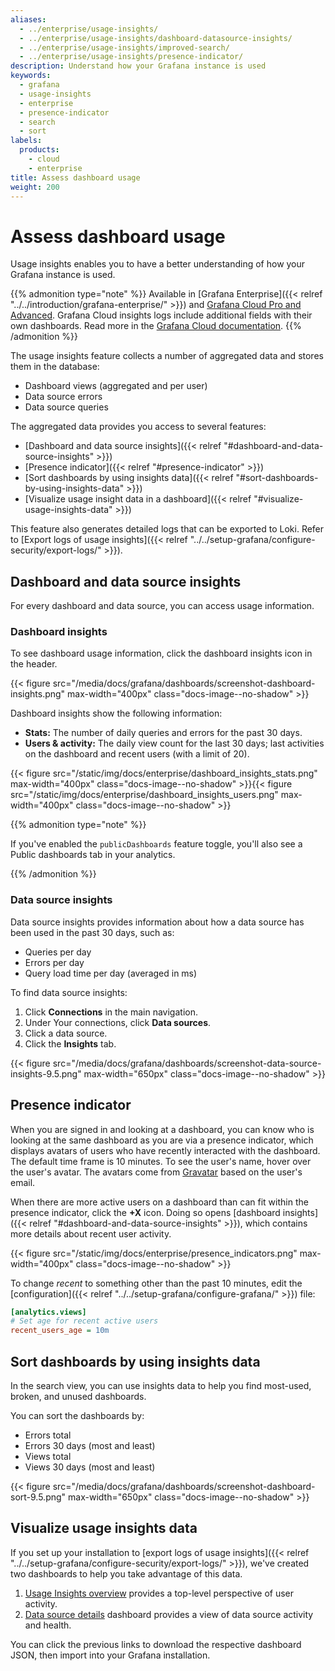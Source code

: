 ```yaml
---
aliases:
  - ../enterprise/usage-insights/
  - ../enterprise/usage-insights/dashboard-datasource-insights/
  - ../enterprise/usage-insights/improved-search/
  - ../enterprise/usage-insights/presence-indicator/
description: Understand how your Grafana instance is used
keywords:
  - grafana
  - usage-insights
  - enterprise
  - presence-indicator
  - search
  - sort
labels:
  products:
    - cloud
    - enterprise
title: Assess dashboard usage
weight: 200
---
```


# Assess dashboard usage

Usage insights enables you to have a better understanding of how your Grafana instance is used.

{{% admonition type="note" %}}
Available in [Grafana Enterprise]({{< relref "../../introduction/grafana-enterprise/" >}}) and [Grafana Cloud Pro and Advanced](/docs/grafana-cloud/). Grafana Cloud insights logs include additional fields with their own dashboards. Read more in the [Grafana Cloud documentation](/docs/grafana-cloud/usage-insights/).
{{% /admonition %}}

The usage insights feature collects a number of aggregated data and stores them in the database:

- Dashboard views (aggregated and per user)
- Data source errors
- Data source queries

The aggregated data provides you access to several features:

- [Dashboard and data source insights]({{< relref "#dashboard-and-data-source-insights" >}})
- [Presence indicator]({{< relref "#presence-indicator" >}})
- [Sort dashboards by using insights data]({{< relref "#sort-dashboards-by-using-insights-data" >}})
- [Visualize usage insight data in a dashboard]({{< relref "#visualize-usage-insights-data" >}})

This feature also generates detailed logs that can be exported to Loki. Refer to [Export logs of usage insights]({{< relref "../../setup-grafana/configure-security/export-logs/" >}}).

## Dashboard and data source insights

For every dashboard and data source, you can access usage information.

### Dashboard insights

To see dashboard usage information, click the dashboard insights icon in the header.

{{< figure src="/media/docs/grafana/dashboards/screenshot-dashboard-insights.png" max-width="400px" class="docs-image--no-shadow" >}}

Dashboard insights show the following information:

- **Stats:** The number of daily queries and errors for the past 30 days.
- **Users & activity:** The daily view count for the last 30 days; last activities on the dashboard and recent users (with a limit of 20).

{{< figure src="/static/img/docs/enterprise/dashboard_insights_stats.png" max-width="400px" class="docs-image--no-shadow" >}}{{< figure src="/static/img/docs/enterprise/dashboard_insights_users.png" max-width="400px" class="docs-image--no-shadow" >}}

{{% admonition type="note" %}}

If you've enabled the `publicDashboards` feature toggle, you'll also see a Public dashboards tab in your analytics.

{{% /admonition %}}

### Data source insights

Data source insights provides information about how a data source has been used in the past 30 days, such as:

- Queries per day
- Errors per day
- Query load time per day (averaged in ms)

To find data source insights:

1. Click **Connections** in the main navigation.
1. Under Your connections, click **Data sources**.
1. Click a data source.
1. Click the **Insights** tab.

{{< figure src="/media/docs/grafana/dashboards/screenshot-data-source-insights-9.5.png" max-width="650px" class="docs-image--no-shadow" >}}

## Presence indicator

When you are signed in and looking at a dashboard, you can know who is looking at the same dashboard as you are via a presence indicator, which displays avatars of users who have recently interacted with the dashboard. The default time frame is 10 minutes. To see the user's name, hover over the user's avatar. The avatars come from [Gravatar](https://gravatar.com) based on the user's email.

When there are more active users on a dashboard than can fit within the presence indicator, click the **+X** icon. Doing so opens [dashboard insights]({{< relref "#dashboard-and-data-source-insights" >}}), which contains more details about recent user activity.

{{< figure src="/static/img/docs/enterprise/presence_indicators.png" max-width="400px" class="docs-image--no-shadow" >}}

To change _recent_ to something other than the past 10 minutes, edit the [configuration]({{< relref "../../setup-grafana/configure-grafana/" >}}) file:

```ini
[analytics.views]
# Set age for recent active users
recent_users_age = 10m
```

## Sort dashboards by using insights data

In the search view, you can use insights data to help you find most-used, broken, and unused dashboards.

You can sort the dashboards by:

- Errors total
- Errors 30 days (most and least)
- Views total
- Views 30 days (most and least)

{{< figure src="/media/docs/grafana/dashboards/screenshot-dashboard-sort-9.5.png" max-width="650px" class="docs-image--no-shadow" >}}

## Visualize usage insights data

If you set up your installation to [export logs of usage insights]({{< relref "../../setup-grafana/configure-security/export-logs/" >}}), we've created two dashboards to help you take advantage of this data.

1. [Usage Insights overview](/grafana/dashboards/13785) provides a top-level perspective of user activity.
1. [Data source details](/grafana/dashboards/13786) dashboard provides a view of data source activity and health.

You can click the previous links to download the respective dashboard JSON, then import into your Grafana installation.
